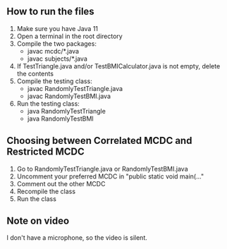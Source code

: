 ## How to run the files

1. Make sure you have Java 11
2. Open a terminal in the root directory 
3. Compile the two packages:
    - javac mcdc/*.java 
    - javac subjects/*.java 
4. If TestTriangle.java and/or TestBMICalculator.java is not empty, delete the contents
5. Compile the testing class:
    - javac RandomlyTestTriangle.java
    - javac RandomlyTestBMI.java 
6. Run the testing class:
    - java RandomlyTestTriangle
    - java RandomlyTestBMI

## Choosing between Correlated MCDC and Restricted MCDC 

1. Go to RandomlyTestTriangle.java or RandomlyTestBMI.java
2. Uncomment your preferred MCDC in "public static void main(..."
3. Comment out the other MCDC 
4. Recompile the class 
5. Run the class

## Note on video

I don't have a microphone, so the video is silent.
